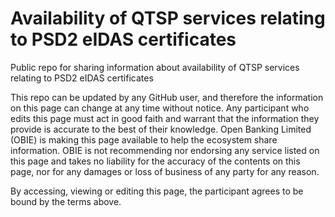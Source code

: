 # Availability of QTSP services relating to PSD2 eIDAS certificates
Public repo for sharing information about availability of QTSP services relating to PSD2 eIDAS certificates

This repo can be updated by any GitHub user, and therefore the information on this page can change at any time without notice. Any participant who edits this page must act in good faith and warrant that the information they provide is accurate to the best of their knowledge. Open Banking Limited (OBIE) is making this page available to help the ecosystem share information. OBIE is not recommending nor endorsing any service listed on this page and takes no liability for the accuracy of the contents on this page, nor for any damages or loss of business of any party for any reason.

By accessing, viewing or editing this page, the participant agrees to be bound by the terms above.

